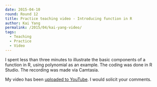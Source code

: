 ```yaml
---
date: 2015-04-10
round: Round 12
title: Practice teaching video - Introducing function in R
author: Kai Yang
permalink: /2015/04/kai-yang-video/
tags:
  - Teaching
  - Practice
  - Video
---
```


I spent less than three minutes to illustrate the basic components of a function in R, using polynomial as an example. The coding was done in R Studio. The recording was made via Camtasia.

My video has been [uploaded to YouTube](https://youtu.be/3DQCkLF1ie8). I would solicit your comments.
